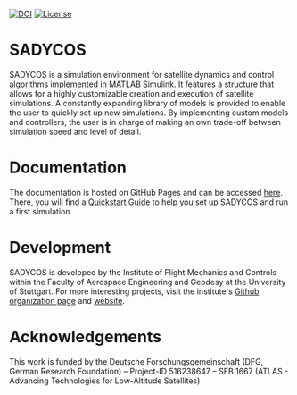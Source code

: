 [![DOI](https://zenodo.org/badge/930946194.svg)](https://doi.org/10.5281/zenodo.14918034)
[![License](https://img.shields.io/badge/License-BSD_3--Clause-blue.svg)](https://opensource.org/licenses/BSD-3-Clause)

# SADYCOS
SADYCOS is a simulation environment for satellite dynamics and control algorithms implemented in MATLAB Simulink.
It features a structure that allows for a highly customizable creation and execution of satellite simulations.
A constantly expanding library of models is provided to enable the user to quickly set up new simulations.
By implementing custom models and controllers, the user is in charge of making an own trade-off between simulation speed and level of detail.

# Documentation
The documentation is hosted on GitHub Pages and can be accessed [here](https://sadycos.github.io/sadycos/).
There, you will find a [Quickstart Guide](https://sadycos.github.io/sadycos/content/quickstart.html) to help you set up SADYCOS and run a first simulation.

# Development
SADYCOS is developed by the Institute of Flight Mechanics and Controls within the Faculty of Aerospace Engineering and Geodesy at the University of Stuttgart.
For more interesting projects, visit the institute's [Github organization page](https://github.com/ifrunistuttgart) and [website](https://www.ifr.uni-stuttgart.de/en/).

# Acknowledgements
This work is funded by the Deutsche Forschungsgemeinschaft (DFG, German Research Foundation) – Project-ID 516238647 – SFB 1667 (ATLAS - Advancing Technologies for Low-Altitude Satellites)
